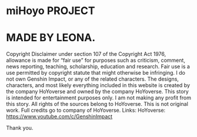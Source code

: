 # miHoyo PROJECT
# MADE BY LEONA.
Copyright Disclaimer under section 107 of the Copyright Act 1976, allowance is made for “fair use” for purposes such as criticism, comment, news reporting, teaching, scholarship, education and research. Fair use is a use permitted by copyright statute that might otherwise be infringing.
I do not own Genshin Impact, or any of the related characters. The designs, characters, and most likely everything included in this website is created by the company HoYoverse and owned by the company HoYoverse. This story is intended for entertainment purposes only. I am not making any profit from this story. All rights of the sources belong to HoYoverse.
This is not original work.
Full credits go to company of HoYoverse.
Links:
HoYoverse: https://www.youtube.com/c/GenshinImpact

Thank you.
